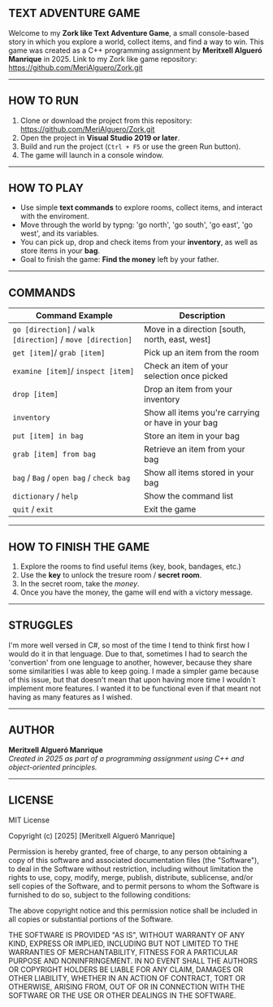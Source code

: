 ## TEXT ADVENTURE GAME
Welcome to my **Zork like Text Adventure Game**, a small console-based story in which you explore a world, collect items, and find a way to win.
This game was created as a C++ programming assignment by **Meritxell Algueró Manrique** in 2025.
Link to my Zork like game repository: https://github.com/MeriAlguero/Zork.git

---
## HOW TO RUN
1. Clone or download the project from this repository: https://github.com/MeriAlguero/Zork.git
2. Open the project in **Visual Studio 2019 or later**.
3. Build and run the project (`Ctrl + F5` or use the green Run button).
4. The game will launch in a console window.

---
## HOW TO PLAY
- Use simple **text commands** to explore rooms, collect items, and interact with the enviroment.
- Move through the world by typng: 'go north', 'go south', 'go east', 'go west', and its variables.
- You can pick up, drop and check items from your **inventory**, as well as store items in your **bag**.
- Goal to finish the game: **Find the money** left by your father.

---
## COMMANDS
| Command Example                                               | Description                                     |
|---------------------------------------------------------------|-------------------------------------------------|
| `go [direction]`  /  `walk [direction]` / `move [direction]`  | Move in a direction [south, north, east, west]  |
| `get [item]`/ `grab [item]`                    | Pick up an item from the room                   |
| `examine [item]`/ `inspect [item]`            | Check an item of your selection once picked     |
| `drop [item]`                                                 | Drop an item from your inventory                |
| `inventory`                                                   | Show all items you're carrying or have in your bag  |
| `put [item] in bag`                                           | Store an item in your bag                       |
| `grab [item] from bag`                                        | Retrieve an item from your bag                  |
| `bag` / `Bag` / `open bag` / `check bag`                                      | Show all items stored in your bag               |
| `dictionary` / `help`                                         | Show the command list                           |
| `quit` / `exit`                                               | Exit the game                                   |
---
## HOW TO FINISH THE GAME
1. Explore the rooms to find useful items (key, book, bandages, etc.)
2. Use the **key** to unlock the tresure room / **secret room**.
3. In the secret room, take the *money*.
4. Once you have the money, the game will end with a victory message.

---
## STRUGGLES
I'm more well versed in C#, so most of the time I tend to think first how I would do it in that lenguage. Due to that, sometimes I had to search the 'convertion' from one lenguage to another, however, because they share some similarities I was able to keep going.
I made a simpler game because of this issue, but that doesn't mean that upon having more time I wouldn`t implement more features. I wanted it to be functional even if that meant not having as many features as I wished. 

---
## AUTHOR
**Meritxell Algueró Manrique**  
_Created in 2025 as part of a programming assignment using C++ and object-oriented principles._

---
## LICENSE
MIT License

Copyright (c) [2025] [Meritxell Algueró Manrique]

Permission is hereby granted, free of charge, to any person obtaining a copy
of this software and associated documentation files (the "Software"), to deal
in the Software without restriction, including without limitation the rights
to use, copy, modify, merge, publish, distribute, sublicense, and/or sell
copies of the Software, and to permit persons to whom the Software is
furnished to do so, subject to the following conditions:

The above copyright notice and this permission notice shall be included in all
copies or substantial portions of the Software.

THE SOFTWARE IS PROVIDED "AS IS", WITHOUT WARRANTY OF ANY KIND, EXPRESS OR
IMPLIED, INCLUDING BUT NOT LIMITED TO THE WARRANTIES OF MERCHANTABILITY,
FITNESS FOR A PARTICULAR PURPOSE AND NONINFRINGEMENT. IN NO EVENT SHALL THE
AUTHORS OR COPYRIGHT HOLDERS BE LIABLE FOR ANY CLAIM, DAMAGES OR OTHER
LIABILITY, WHETHER IN AN ACTION OF CONTRACT, TORT OR OTHERWISE, ARISING FROM,
OUT OF OR IN CONNECTION WITH THE SOFTWARE OR THE USE OR OTHER DEALINGS IN THE
SOFTWARE.
